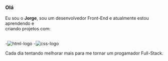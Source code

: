 ### Olá
<p>Eu sou o <strong>Jorge</strong>, sou um desenvolvedor Front-End e atualmente estou aprendendo e <br>criando projetos com:</p>
<br>
 -<img src="https://img.shields.io/badge/HTML-239120?style=for-the-badge&logo=html5&logoColor=white" alt="html-logo" />
 -<img src="https://img.shields.io/badge/CSS-239120?&style=for-the-badge&logo=css3&logoColor=white" alt="css-logo" />
<br>
<p>Cada dia tentando melhorar mais para me tornar um progamador Full-Stack.</p>
